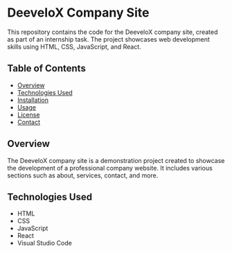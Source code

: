 # DeeveloX Company Site

This repository contains the code for the DeeveloX company site, created as part of an internship task. The project showcases web development skills using HTML, CSS, JavaScript, and React.

## Table of Contents
- [Overview](#overview)
- [Technologies Used](#technologies-used)
- [Installation](#installation)
- [Usage](#usage)
- [License](#license)
- [Contact](#contact)

## Overview
The DeeveloX company site is a demonstration project created to showcase the development of a professional company website. It includes various sections such as about, services, contact, and more.

## Technologies Used
- HTML
- CSS
- JavaScript
- React
- Visual Studio Code
